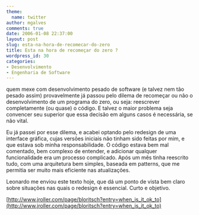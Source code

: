 ```yaml
---
theme:
  name: twitter
author: mgalves
comments: true
date: 2006-01-08 22:37:00
layout: post
slug: esta-na-hora-de-recomecar-do-zero
title: Esta na hora de recomeçar do zero ?
wordpress_id: 30
categories:
- Desenvolvimento
- Engenharia de Software
---
```


quem mexe com desenvolvimento pesado de software (e talvez nem tão pesado assim) provavelmente já passou pelo dilema de recomeçar ou não o desenvolvimento de um programa do zero, ou seja: reescrever completamente (ou quase) o código. E talvez o maior problema seja convencer seu superior que essa decisão em alguns casos é necessária, se não vital.

Eu já passei por esse dilema, e acabei optando pelo redesign de uma interface gráfica, cujas versões iniciais não tinham sido feitas por mim, e que estava sob minha responsabilidade. O código estava bem mal comentado, bem complexo de entender, e adicionar qualquer funcionalidade era um processo complicado. Após um mês tinha reescrito tudo, com uma arquitetura bem simples, baseada em patterns, que me permitia ser muito mais eficiente nas atualizações.

Leonardo me enviou este texto hoje, que dá um ponto de vista bem claro sobre situações nas quais o redesign é essencial. Curto e objetivo.

[http://www.jroller.com/page/bloritsch?entry=when_is_it_ok_to](http://www.jroller.com/page/bloritsch?entry=when_is_it_ok_to)
